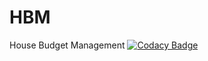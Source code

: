 # HBM
House Budget Management
[![Codacy Badge](https://app.codacy.com/project/badge/Grade/731f9c2a564f4025bc8a9f705ce5c5cc)](https://www.codacy.com/gh/Sagar-Mohan-Jadhav/HBM/dashboard?utm_source=github.com&amp;utm_medium=referral&amp;utm_content=Sagar-Mohan-Jadhav/HBM&amp;utm_campaign=Badge_Grade)
